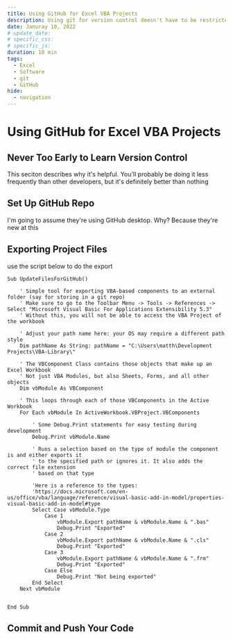 ```yaml
---
title: Using GitHub for Excel VBA Projects
description: Using git for version control doesn't have to be restricted to conventional coding projects - with a little tooling, you can set up Git to work with VBA projects
date: Januray 10, 2022
# update_date:
# specific_css:
# specific_js:
duration: 10 min
tags:
  - Excel
  - Software
  - git
  - GitHub
hide:
  - navigation
---
```


# Using GitHub for Excel VBA Projects

## Never Too Early to Learn Version Control

This seciton describes why it's helpful. You'll probably be doing it less frequently than other developers, but it's definitely better than nothing

## Set Up GitHub Repo

I'm going to assume they're using GitHub desktop. Why? Because they're new at this

## Exporting Project Files

use the script below to do the export

```vbscript title='VBA Script for Exporting Files'
Sub UpdateFilesForGitHub()

    ' Simple tool for exporting VBA-based components to an external folder (say for storing in a git repo)
    ' Make sure to go to the Toolbar Menu -> Tools -> References -> Select "Microsoft Visual Basic For Applications Extensibility 5.3"
    ' Without this, you will not be able to access the VBA Project of the workbook

    ' Adjust your path name here: your OS may require a different path style
    Dim pathName As String: pathName = "C:\Users\matth\Development Projects\VBA-Library\"

    ' The VBComponent Class contains those objects that make up an Excel Workbook
    ' Not just VBA Modules, but also Sheets, Forms, and all other objects
    Dim vbModule As VBComponent

    ' This loops through each of those VBComponents in the Active Workbook
    For Each vbModule In ActiveWorkbook.VBProject.VBComponents

        ' Some Debug.Print statements for easy testing during development
        Debug.Print vbModule.Name

        ' Runs a selection based on the type of module the component is and either exports it
        ' to the specified path or ignores it. It also adds the correct file extension
        ' based on that type

        'Here is a reference to the types:
        'https://docs.microsoft.com/en-us/office/vba/language/reference/visual-basic-add-in-model/properties-visual-basic-add-in-model#type
        Select Case vbModule.Type
            Case 1
                vbModule.Export pathName & vbModule.Name & ".bas"
                Debug.Print "Exported"
            Case 2
                vbModule.Export pathName & vbModule.Name & ".cls"
                Debug.Print "Exported"
            Case 3
                vbModule.Export pathName & vbModule.Name & ".frm"
                Debug.Print "Exported"
            Case Else
                Debug.Print "Not being exported"
        End Select
    Next vbModule


End Sub
```

## Commit and Push Your Code

[^1]:
